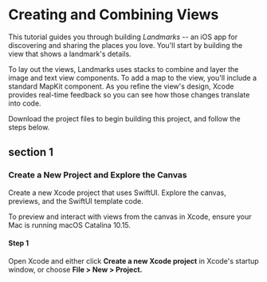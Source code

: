 # Creating and Combining Views
  This tutorial guides you through building _Landmarks_ -- an iOS app for discovering and sharing the places you love. You'll start by building the view that shows a landmark's details.

  To lay out the views, Landmarks uses stacks to combine and layer the image and text view components. To add a map to the view, you'll include a standard MapKit component. As you refine the view's design, Xcode provides real-time feedback so you can see how those changes translate into code.

  Download the project files to begin building this project, and follow the steps below.

## section 1
### Create a New Project and Explore the Canvas
  Create a new Xcode project that uses SwiftUI. Explore the canvas, previews, and the SwiftUI template code.

  To preview and interact with views from the canvas in Xcode, ensure your Mac is running macOS Catalina 10.15.

  
####  Step 1
  Open Xcode and either click **Create a new Xcode project** in Xcode's startup window, or choose **File > New > Project.**
  



